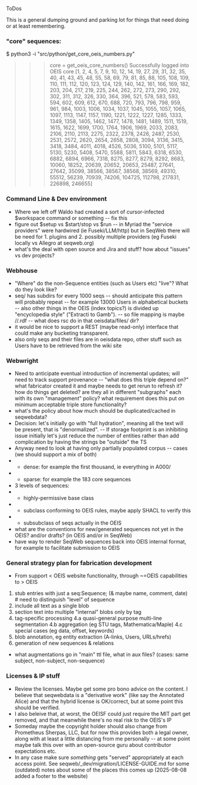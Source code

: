 ToDos

This is a general dumping ground and parking lot for things that need doing or at least remembering.

### "core" sequences:
$ python3 -i "src/python/get_core_oeis_numbers.py" 
>>> core = get_oeis_core_numbers()
Successfully logged into OEIS
>>> core
[1, 2, 4, 5, 7, 9, 10, 12, 14, 19, 27, 29, 31, 32, 35, 40, 41, 43, 45, 48, 55, 58, 69, 79, 81, 85, 88, 105, 108, 109, 110, 111, 112, 120, 123, 124, 129, 140, 142, 161, 166, 169, 182, 203, 204, 217, 219, 225, 244, 262, 272, 273, 290, 292, 302, 311, 312, 326, 330, 364, 396, 521, 578, 583, 593, 594, 602, 609, 612, 670, 688, 720, 793, 796, 798, 959, 961, 984, 1003, 1006, 1034, 1037, 1045, 1055, 1057, 1065, 1097, 1113, 1147, 1157, 1190, 1221, 1222, 1227, 1285, 1333, 1349, 1358, 1405, 1462, 1477, 1478, 1481, 1489, 1511, 1519, 1615, 1622, 1699, 1700, 1764, 1906, 1969, 2033, 2083, 2106, 2110, 2113, 2275, 2322, 2378, 2426, 2487, 2530, 2531, 2572, 2620, 2654, 2658, 2808, 3094, 3136, 3415, 3418, 3484, 4011, 4018, 4526, 5036, 5100, 5101, 5117, 5130, 5230, 5408, 5470, 5588, 5811, 5843, 6318, 6530, 6882, 6894, 6966, 7318, 8275, 8277, 8279, 8292, 8683, 10060, 18252, 20639, 20652, 20653, 25487, 27641, 27642, 35099, 38566, 38567, 38568, 38569, 49310, 55512, 56239, 70939, 74206, 104725, 112798, 217831, 226898, 246655]


### Command Line & Dev environment
- Where we left off Waldo had created a sort of cursor-infected $workspace command or something -- fix this
- figure out $setup vs $start/stop vs $run -- in Myriad the "service providers" were hardwired (ie Fuseki/LLM/http) but in SeqWeb there will be need for 1. plugins and 2. possibly multiple providers (eg Fuseki locally vs Allegro at seqweb.org)
- what's the deal with open source and Jira and stuff?  how about "issues" vs dev projects?


### Webhouse
- "Where" do the non-Sequence entities (such as Users etc) "live"?  What do they look like?
- seq/ has subdirs for every 1000 seqs -- should anticipate this pattern will probably repeat -- for example 13000 Users in alphabetical buckets -- also other things in the OEIS (index topics?) is divided up "encyclopedia style" ("Extracti to Gamb"). -- so file mapping is maybe <class>/<bucket>/<entity>.rdf -- what does rsc do in that oeisdata/files/ dir?
- it would be nice to support a REST (maybe read-only) interface that could make any bucketing transparent.
- also only seqs and their files are in oeisdata repo, other stuff such as Users have to be retrieved from the wiki site 

### Webwright
- Need to anticipate eventual introduction of incremental updates; will need to track support provenance -- "what does this triple depend on?"  what fabricator created it and maybe needs to get rerun to refresh it?  how do things get deleted?  are they all in different "subgraphs" each with its own "management" policy?  what requirement does this put on minimum acceptable triple store functionality?
- what's the policy about how much should be duplicated/cached in seqwebdata?
- Decision: let's initially go with "full hydration", meaning all the text will be present, that is "denormalized". -- If storage footprint is an inhibiting issue initially let's just reduce the number of entities rather than add complication by having the strings be "outside" the TS
- Anyway need to look at having only partially populated corpus -- cases (we should support a mix of both)
- - dense: for example the first thousand, ie everything in A000/
- - sparse: for example the 183 core sequences
- 3 levels of sequences:
- - highly-permissive base class
- - subclass conforming to OEIS rules, maybe apply SHACL to verify this
- - subsubclass of seqs actually in the OEIS
- what are the conventions for new/generated sequences not yet in the OEIS?  and/or drafts? (in OEIS and/or in SeqWeb)
- have way to render SeqWeb sequences back into OEIS internal format, for example to facilitate submission to OEIS

### General strategy plan for fabrication development
- From support < OEIS website functionality, through ~=OEIS capabilities to > OEIS
1.  stub entries with just <OEIS URL> a seq:Sequence; (& maybe name, comment, date) # need to distinguish "level" of sequence
2.  include all text as a single blob
3.  section text into multiple "internal" blobs only by tag
4.  tag-specific processing
4.a quasi-general purpose multi-line segmentation
4.b aggregation (eg STU tags, Mathematica/Maple)
4.c special cases (eg data, offset, keywords)
5. blob annotation, eg entity extraction (A-links, Users, URLs/hrefs)
6. generation of new sequences & relations
- what augmentations go in "main" ttl file, what in aux files? (cases: same subject, non-subject, non-sequence)

### Licenses & IP stuff
- Review the licenses.  Maybe get some pro bono advice on the content.  I believe that seqwebdata is a "derivative work" (like say the Annotated Alice) and that the hybrid license is OK/correct, but at some point this should be verified.
- I also beleive that, at worst, the OEISF could just require the MIT part get removed, and that meanwhile there's no real risk to the OEIS's IP
- Someday maybe the copyright holder should also change from Prometheus Sherpas, LLC, but for now this provides both a legal owner, along with at least a little distancing from me personally -- at some point maybe talk this over with an open-source guru about contributor expectations etc.
- In any case make sure *something* gets "served" appropriately at each access point.  See seqweb/_dev/migration/LICENSE-GUIDE.md for some (outdated) notes about some of the places this comes up (2025-08-08 added a footer to the website)




